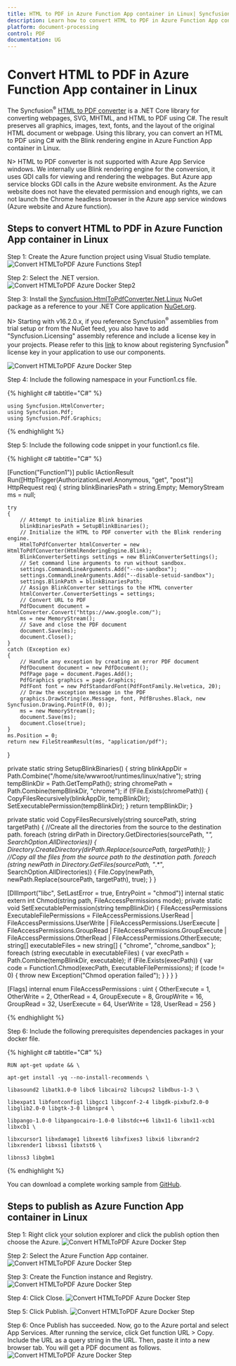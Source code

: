 ```yaml
---
title: HTML to PDF in Azure Function App container in Linux| Syncfusion
description: Learn how to convert HTML to PDF in Azure Function App container in Linux with easy steps using Syncfusion .NET Core HTML to PDF converter library.
platform: document-processing
control: PDF
documentation: UG
---
```


# Convert HTML to PDF in Azure Function App container in Linux

The Syncfusion<sup>&reg;</sup> [HTML to PDF converter](https://www.syncfusion.com/document-processing/pdf-framework/net/html-to-pdf) is a .NET Core library for converting webpages, SVG, MHTML, and HTML to PDF using C#. The result preserves all graphics, images, text, fonts, and the layout of the original HTML document or webpage. Using this library, you can convert an HTML to PDF using C# with the Blink rendering engine in Azure Function App container in Linux.

N> HTML to PDF converter is not supported with Azure App Service windows. We internally use Blink rendering engine for the conversion, it uses GDI calls for viewing and rendering the webpages. But Azure app service blocks GDI calls in the Azure website environment. As the Azure website does not have the elevated permission and enough rights, we can not launch the Chrome headless browser in the Azure app service windows (Azure website and Azure function).

## Steps to convert HTML to PDF in Azure Function App container in Linux

Step 1: Create the Azure function project using Visual Studio template.
![Convert HTMLToPDF Azure Functions Step1](Azure_images/Azure-function/AzureFunctions1.png)

Step 2: Select the .NET version.
![Convert HTMLToPDF Azure Docker Step2](Azure_images/Azure-function/AzureFunctions5.png)

Step 3: Install the [Syncfusion.HtmlToPdfConverter.Net.Linux](https://www.nuget.org/packages/Syncfusion.HtmlToPdfConverter.Net.Linux/) NuGet package as a reference to your .NET Core application [NuGet.org](https://www.nuget.org/).

N> Starting with v16.2.0.x, if you reference Syncfusion<sup>&reg;</sup> assemblies from trial setup or from the NuGet feed, you also have to add "Syncfusion.Licensing" assembly reference and include a license key in your projects. Please refer to this [link](https://help.syncfusion.com/common/essential-studio/licensing/overview) to know about registering Syncfusion<sup>&reg;</sup> license key in your application to use our components.

![Convert HTMLToPDF Azure Docker Step](htmlconversion_images/nuget_package.png)

Step 4: Include the following namespace in your Function1.cs file.

{% highlight c# tabtitle="C#" %}

    using Syncfusion.HtmlConverter;
    using Syncfusion.Pdf;
    using Syncfusion.Pdf.Graphics;

{% endhighlight %}

Step 5:  Include the following code snippet in your function1.cs file.

{% highlight c# tabtitle="C#" %}

[Function("Function1")]
public IActionResult Run([HttpTrigger(AuthorizationLevel.Anonymous, "get", "post")] HttpRequest req)
{
    string blinkBinariesPath = string.Empty;
    MemoryStream ms = null;

    try
    {
        // Attempt to initialize Blink binaries
        blinkBinariesPath = SetupBlinkBinaries();
        // Initialize the HTML to PDF converter with the Blink rendering engine.
        HtmlToPdfConverter htmlConverter = new HtmlToPdfConverter(HtmlRenderingEngine.Blink);
        BlinkConverterSettings settings = new BlinkConverterSettings();
        // Set command line arguments to run without sandbox.
        settings.CommandLineArguments.Add("--no-sandbox");
        settings.CommandLineArguments.Add("--disable-setuid-sandbox");
        settings.BlinkPath = blinkBinariesPath;
        // Assign BlinkConverter settings to the HTML converter
        htmlConverter.ConverterSettings = settings;
        // Convert URL to PDF
        PdfDocument document = htmlConverter.Convert("https://www.google.com/");
        ms = new MemoryStream();
        // Save and close the PDF document  
        document.Save(ms);
        document.Close();
    }
    catch (Exception ex)
    {
        // Handle any exception by creating an error PDF document
        PdfDocument document = new PdfDocument();
        PdfPage page = document.Pages.Add();
        PdfGraphics graphics = page.Graphics;
        PdfFont font = new PdfStandardFont(PdfFontFamily.Helvetica, 20);
        // Draw the exception message in the PDF
        graphics.DrawString(ex.Message, font, PdfBrushes.Black, new Syncfusion.Drawing.PointF(0, 0));
        ms = new MemoryStream();
        document.Save(ms);
        document.Close(true);
    }
    ms.Position = 0;
    return new FileStreamResult(ms, "application/pdf");
}

private static string SetupBlinkBinaries()
{
    string blinkAppDir = Path.Combine("/home/site/wwwroot/runtimes/linux/native");
    string tempBlinkDir = Path.GetTempPath();
    string chromePath = Path.Combine(tempBlinkDir, "chrome");
    if (!File.Exists(chromePath))
    {
        CopyFilesRecursively(blinkAppDir, tempBlinkDir);
        SetExecutablePermission(tempBlinkDir);
    }
    return tempBlinkDir;
}

private static void CopyFilesRecursively(string sourcePath, string targetPath)
{
    //Create all the directories from the source to the destination path.
    foreach (string dirPath in Directory.GetDirectories(sourcePath, "*", SearchOption.AllDirectories))
    {
        Directory.CreateDirectory(dirPath.Replace(sourcePath, targetPath));
    }
    //Copy all the files from the source path to the destination path.
    foreach (string newPath in Directory.GetFiles(sourcePath, "*.*", SearchOption.AllDirectories))
    {
        File.Copy(newPath, newPath.Replace(sourcePath, targetPath), true);
    }
}

[DllImport("libc", SetLastError = true, EntryPoint = "chmod")]
internal static extern int Chmod(string path, FileAccessPermissions mode);
private static void SetExecutablePermission(string tempBlinkDir)
{
    FileAccessPermissions ExecutableFilePermissions = FileAccessPermissions.UserRead | FileAccessPermissions.UserWrite | FileAccessPermissions.UserExecute |
    FileAccessPermissions.GroupRead | FileAccessPermissions.GroupExecute | FileAccessPermissions.OtherRead | FileAccessPermissions.OtherExecute;
    string[] executableFiles = new string[] { "chrome", "chrome_sandbox" };
    foreach (string executable in executableFiles)
    {
        var execPath = Path.Combine(tempBlinkDir, executable);
        if (File.Exists(execPath))
        {
            var code = Function1.Chmod(execPath, ExecutableFilePermissions);
            if (code != 0)
            {
                throw new Exception("Chmod operation failed");
            }
        }
    }
}

[Flags]
internal enum FileAccessPermissions : uint
{
    OtherExecute = 1,
    OtherWrite = 2,
    OtherRead = 4,
    GroupExecute = 8,
    GroupWrite = 16,
    GroupRead = 32,
    UserExecute = 64,
    UserWrite = 128,
    UserRead = 256
}

{% endhighlight %}



Step 6: Include the following prerequisites dependencies packages in your docker file.

{% highlight c# tabtitle="C#" %}

    RUN apt-get update && \

    apt-get install -yq --no-install-recommends \

    libasound2 libatk1.0-0 libc6 libcairo2 libcups2 libdbus-1-3 \

    libexpat1 libfontconfig1 libgcc1 libgconf-2-4 libgdk-pixbuf2.0-0 libglib2.0-0 libgtk-3-0 libnspr4 \

    libpango-1.0-0 libpangocairo-1.0-0 libstdc++6 libx11-6 libx11-xcb1 libxcb1 \

    libxcursor1 libxdamage1 libxext6 libxfixes3 libxi6 libxrandr2 libxrender1 libxss1 libxtst6 \

    libnss3 libgbm1

{% endhighlight %}

You can download a complete working sample from [GitHub](https://github.com/SyncfusionExamples/html-to-pdf-csharp-examples/tree/master/Azure/HTML-to-PDF-AzureApp-container).

## Steps to publish as Azure Function App container in Linux

Step 1: Right click your solution explorer and click the publish option then choose the Azure.
![Convert HTMLToPDF Azure Docker Step](Azure_images/Azure-function/Set_Azure_target.PNG)


Step 2: Select the Azure Function App container.
![Convert HTMLToPDF Azure Docker Step](Azure_images/Azure-function/Select_function_app_container.png)


Step 3: Create the Function instance and Registry.
![Convert HTMLToPDF Azure Docker Step](Azure_images/Azure-function/Createing_app_container.png)

Step 4: Click Close.
![Convert HTMLToPDF Azure Docker Step](Azure_images/Azure-function/Azure_creation.png)

Step 5: Click Publish.
![Convert HTMLToPDF Azure Docker Step](Azure_images/Azure-function/Publish_azure_conntainer.png)


Step 6: Once Publish has succeeded. Now, go to the Azure portal and select App Services. After running the service, click Get function URL > Copy. Include the URL as a query string in the URL. Then, paste it into a new browser tab. You will get a PDF document as follows.
![Convert HTMLToPDF Azure Docker Step](Azure_images/Azure-function/Output.png)